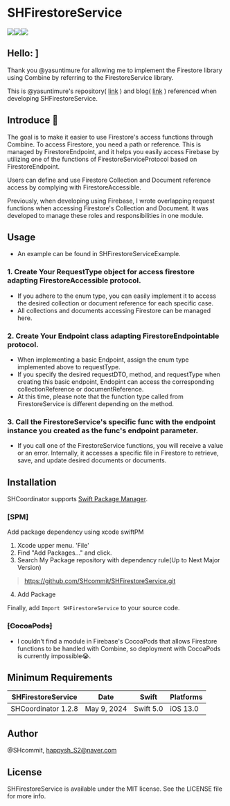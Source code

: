 # SHFirestoreService
<div style="display:flex;">
<img src="https://img.shields.io/badge/iOS-13.0+-blue.svg">
<img src="https://img.shields.io/badge/swift-F05138?style=flat&logo=swift&logoColor=white">
<img src="https://img.shields.io/badge/combine-F05138?style=flat&logo=swift&logoColor=white">
</div>

## Hello: ]
Thank you @yasuntimure for allowing me to implement the Firestore library using Combine by referring to the FirestoreService library.

This is @yasuntimure's repository( <a href="https://github.com/yasuntimure/FirestoreService">link</a> ) and blog( <a href="https://eyupyasuntimur.medium.com/elegant-firestore-management-in-swift-a-generic-service-approach-126530867da9">link</a> ) referenced when developing SHFirestoreService.


## Introduce 🤩
The goal is to make it easier to use Firestore's access functions through Combine. To access Firestore, you need a path or reference. This is managed by FirestoreEndpoint, and it helps you easily access Firebase by utilizing one of the functions of FirestoreServiceProtocol based on FirestoreEndpoint.

Users can define and use Firestore Collection and Document reference access by complying with FirestoreAccessible.

Previously, when developing using Firebase, I wrote overlapping request functions when accessing Firestore's Collection and Document. It was developed to manage these roles and responsibilities in one module.

## Usage
- An example can be found in SHFirestoreServiceExample.

### 1. Create Your RequestType object for access firestore adapting **FirestoreAccessible** protocol.
- If you adhere to the enum type, you can easily implement it to access the desired collection or document reference for each specific case.
- All collections and documents accessing Firestore can be managed here.
### 2. Create Your Endpoint class adapting **FirestoreEndpointable** protocol.
- When implementing a basic Endpoint, assign the enum type implemented above to requestType.
- If you specify the desired requestDTO, method, and requestType when creating this basic endpoint, Endopint can access the corresponding collectionReference or documentReference.
- At this time, please note that the function type called from FirestoreService is different depending on the method.
### 3. Call the FirestoreService's specific func with the endpoint instance you created as the func's endpoint parameter.

- If you call one of the FirestoreService functions, you will receive a value or an error. Internally, it accesses a specific file in Firestore to retrieve, save, and update desired documents or documents.


## Installation
SHCoordinator supports [Swift Package Manager](https://www.swift.org/package-manager/).


### [SPM]
 Add package dependency using xcode swiftPM
1. Xcode upper menu. 'File'
2. Find "Add Packages..." and click.
3. Search My Package repository with dependency rule(Up to Next Major Version)
> https://github.com/SHcommit/SHFirestoreService.git
4. Add Package

Finally, add `Import SHFirestoreService` to your source code.

### ~~[CocoaPods]~~
- I couldn't find a module in Firebase's CocoaPods that allows Firestore functions to be handled with Combine, so deployment with CocoaPods is currently impossible😭.

## Minimum Requirements
| SHFirestoreService       | Date         | Swift        | Platforms                           |
|------------|--------------|-------------|-----------------------------------------------|
| SHCoordinator 1.2.8  | May 9, 2024  | Swift 5.0   | iOS 13.0 |


## Author

@SHcommit, happysh_S2@naver.com

## License

SHFirestoreService is available under the MIT license. See the LICENSE file for more info.
